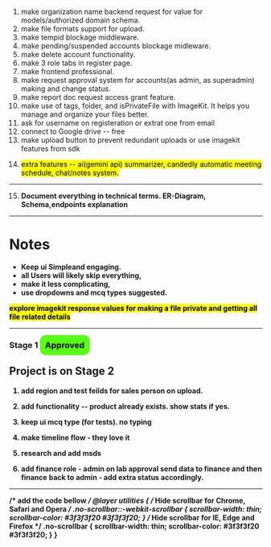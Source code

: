 1. make organization name backend request for  value for  models/authorized domain schema.
2. make file formats support for upload.
3. make tempid blockage middleware.
4. make pending/suspended accounts blockage midleware.
5. make delete account functionality.
6. make 3 role tabs in register page.
7. make frontend professional.
8. make request approval system for accounts(as admin, as superadmin) making and change status.
9. make report doc request access grant feature.
10. make use of  tags, folder, and isPrivateFile with ImageKit. It helps you manage and organize your files better.
11. ask for username on registeration or extrat one from email
12. connect to Google drive -- free
13. make upload button to prevent redundant uploads or use imagekit features from sdk


14) <mark> extra features -- ai(gemini api) summarizer, 
candedly automatic meeting schedule, chat/notes system.

 ---

15. <b> Document everything in technical terms. ER-Diagram, Schema,endpoints explanation

---

# Notes
- Keep ui Simpleand engaging. 
- all Users will likely skip everything,
- make it less complicating, 
- use dropdowns and mcq types suggested.

<mark> explore imagekit response values for making a file private and getting all file related details</mark>

---
### Stage 1 <mark style="background:#59FE17; padding:10px; border-radius:12px">Approved
## Project is on Stage 2

1.  add region and test feilds for sales person on upload.
1. add functionality --  product already exists. show stats if yes.
1. keep ui mcq type (for tests). no typing
1. make timeline flow - they love it
1. research and add msds

1. add finance role - admin on lab approval send data to finance and then finance back to admin - add extra status accordingly.


---

/* add the code bellow */ 
@layer utilities {
  /* Hide scrollbar for Chrome, Safari and Opera */
  .no-scrollbar::-webkit-scrollbar {
      scrollbar-width: thin;
    scrollbar-color: #3f3f3f20  #3f3f3f20;
  }
 /* Hide scrollbar for IE, Edge and Firefox */
  .no-scrollbar {
    scrollbar-width: thin;
    scrollbar-color: #3f3f3f20  #3f3f3f20;
}
}

